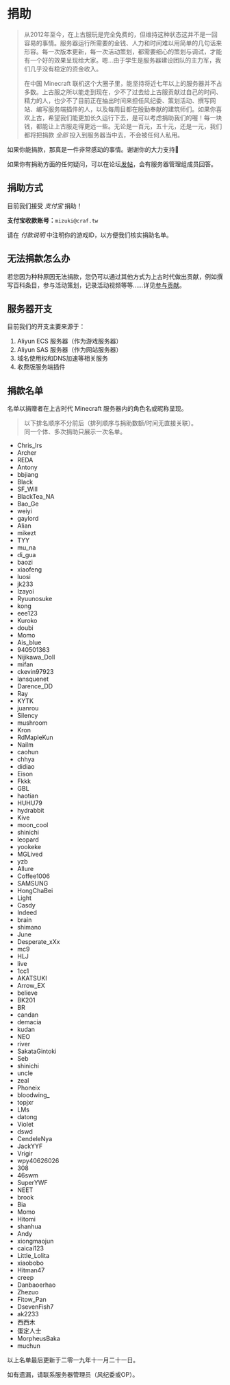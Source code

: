 # 捐助

> 从2012年至今，在上古服玩是完全免费的，但维持这种状态这并不是一回容易的事情。服务器运行所需要的金钱、人力和时间难以用简单的几句话来形容。每一次版本更新，每一次活动策划，都需要细心的策划与调试，才能有一个好的效果呈现给大家。嗯...由于学生是服务器建设团队的主力军，我们几乎没有稳定的资金收入。
>
> 在中国 Minecraft 联机这个大圈子里，能坚持将近七年以上的服务器并不占多数。上古服之所以能走到现在，少不了过去给上古服贡献过自己的时间、精力的人，也少不了目前正在抽出时间来担任风纪委、策划活动、撰写网站、编写服务端插件的人，以及每周目都在殷勤奉献的建筑师们。如果你喜欢上古，希望我们能更加长久运行下去，是可以考虑捐助我们的喔！每一块钱，都能让上古服走得更远一些。无论是一百元，五十元，还是一元，我们都将把捐款 *全部* 投入到服务器当中去，不会被任何人私用。

如果你能捐款，那真是一件非常感动的事情。谢谢你的大力支持💖

如果你有捐助方面的任何疑问，可以在论坛[发帖](https://bbs.mimaru.me/)，会有服务器管理组成员回答。

## 捐助方式

目前我们接受 *支付宝* 捐助！

**支付宝收款账号：**`mizuki@craf.tw`

请在 *付款说明* 中注明你的游戏ID，以方便我们核实捐助名单。

## 无法捐款怎么办

若您因为种种原因无法捐款，您仍可以通过其他方式为上古时代做出贡献，例如撰写百科条目，参与活动策划，记录活动视频等等……详见[参与贡献](/contribution.md)。

## 服务器开支

目前我们的开支主要来源于：

1. Aliyun ECS 服务器（作为游戏服务器）
2. Aliyun SAS 服务器（作为网站服务器）
3. 域名使用权和DNS加速等相关服务
4. 收费版服务端插件

## 捐款名单

名单以捐赠者在上古时代 Minecraft 服务器内的角色名或昵称呈现。

> 以下排名顺序不分前后（排列顺序与捐助数额/时间无直接关联）。  
> 同一个体、多次捐助只展示一次名单。

- Chris_lrs
- Archer
- REDA
- Antony
- bbjiang
- Black
- SF_Will
- BlackTea_NA
- Bao_Ge
- weiyi
- gaylord
- Alian
- mikezt
- TYY
- mu_na
- di_gua
- baozi
- xiaofeng
- luosi
- jk233
- Izayoi
- Ryuunosuke
- kong
- eee123
- Kuroko
- doubi
- Momo
- Ais_blue
- 940501363
- Nijikawa_Doll
- mifan
- ckevin97923
- lansquenet
- Darence_DD
- Ray
- KYTK
- juanrou
- Silency
- mushroom
- Kron
- RdMapleKun
- Nailm
- caohun
- chhya
- didiao
- Eison
- Fkkk
- GBL
- haotian
- HUHU79
- hydrabbit
- Kive
- moon_cool
- shinichi
- leopard
- yookeke
- MGLived
- yzb
- Allure
- Coffee1006
- SAMSUNG
- HongChaBei
- Light
- Casdy
- Indeed
- brain
- shimano
- June
- Desperate_xXx
- mc9
- HLJ
- live
- 1cc1
- AKATSUKI
- Arrow_EX
- believe
- BK201
- BR
- candan
- demacia
- kudan
- NEO
- river
- SakataGintoki
- Seb
- shinichi
- uncle
- zeal
- Phoneix
- bloodwing_
- topjxr
- LMs
- datong
- Violet
- dswd
- CendeleNya
- JackYYF
- Vrigir
- wpy40626026
- 308
- 46swm
- SuperYWF
- NEET
- brook
- Bia
- Momo
- Hitomi
- shanhua
- Andy
- xiongmaojun
- caicai123
- Little_Lolita
- xiaobobo
- Hitman47
- creep
- Danbaoerhao
- Zhezuo
- Fitow_Pan
- DsevenFish7
- ak2233
- 西西木
- 蛋定人士
- MorpheusBaka
- muchun

以上名单最后更新于二零一九年十一月二十一日。

如有遗漏，请联系服务器管理员（风纪委或OP）。
